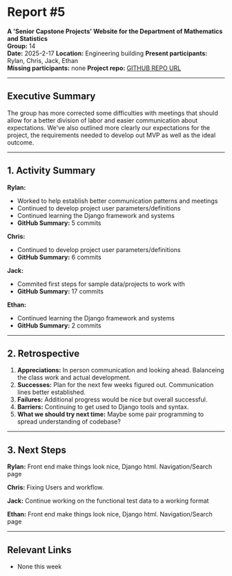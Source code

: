 # Report #5

**A 'Senior Capstone Projects' Website for the Department of Mathematics and Statistics**  
**Group:** 14  
**Date:** 2025-2-17 
**Location:**  Engineering building
**Present participants:** Rylan, Chris, Jack, Ethan  
**Missing participants:**  none
**Project repo:** [GITHUB REPO URL](https://github.com/Naalu/ds-senior-capstone-projects-website)  

---

## Executive Summary

The group has more corrected some difficulties with meetings that should allow for a better division of labor and easier communication about expectations. We've also outlined more clearly our expectations for the project, the requirements needed to develop out MVP as well as the ideal outcome. 

---

## 1. Activity Summary

**Rylan:**
- Worked to help establish better communication patterns and meetings
- Continued to develop project user parameters/definitions
- Continued learning the Django framework and systems
- **GitHub Summary:** 5 commits

**Chris:**
- Continued to develop project user parameters/definitions
- **GitHub Summary:** 6 commits

**Jack:**
- Commited first steps for sample data/projects to work with
- **GitHub Summary:** 17 commits

**Ethan:**
- Continued learning the Django framework and systems
- **GitHub Summary:** 2 commits
---

## 2. Retrospective

1. **Appreciations:** In person communication and looking ahead. Balanceing the class work and actual development. 
2. **Successes:** Plan for the next few weeks figured out. Communication lines better established.
3. **Failures:** Additional progress would be nice but overall successful.
4. **Barriers:** Continuing to get used to Django tools and syntax.
5. **What we should try next time:** Maybe some pair programming to spread understanding of codebase?

---

## 3. Next Steps

**Rylan:** Front end make things look nice, Django html. Navigation/Search page

**Chris:** Fixing Users and workflow. 

**Jack:** Continue working on the functional test data to a working format

**Ethan:** Front end make things look nice, Django html. Navigation/Search page

---

## Relevant Links
- None this week
